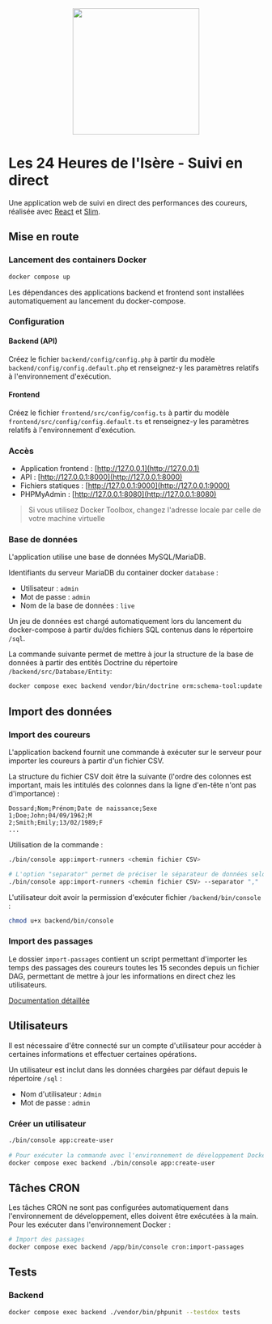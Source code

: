 <div align="center">
    <img src="https://www.24hisere.fr/data/images/logo/24hisere.svg" height="250">
</div>

# Les 24 Heures de l'Isère - Suivi en direct

Une application web de suivi en direct des performances des coureurs, réalisée avec [React](https://reactjs.org/) et [Slim](https://www.slimframework.com/).

## Mise en route

### Lancement des containers Docker

```sh
docker compose up
```

Les dépendances des applications backend et frontend sont installées automatiquement au lancement du docker-compose.

### Configuration

#### Backend (API)

Créez le fichier `backend/config/config.php` à partir du modèle `backend/config/config.default.php` et renseignez-y les paramètres relatifs à l'environnement d'exécution.

#### Frontend

Créez le fichier `frontend/src/config/config.ts` à partir du modèle `frontend/src/config/config.default.ts` et renseignez-y les paramètres relatifs à l'environnement d'exécution.

### Accès

- Application frontend : [http://127.0.0.1](http://127.0.0.1)
- API : [http://127.0.0.1:8000](http://127.0.0.1:8000)
- Fichiers statiques : [http://127.0.0.1:9000](http://127.0.0.1:9000)
- PHPMyAdmin : [http://127.0.0.1:8080](http://127.0.0.1:8080)

> Si vous utilisez Docker Toolbox, changez l'adresse locale par celle de votre machine virtuelle

### Base de données

L'application utilise une base de données MySQL/MariaDB.

Identifiants du serveur MariaDB du container docker `database` :
- Utilisateur : `admin`
- Mot de passe : `admin`
- Nom de la base de données : `live`

Un jeu de données est chargé automatiquement lors du lancement du docker-compose à partir du/des fichiers SQL contenus dans le répertoire `/sql`.

La commande suivante permet de mettre à jour la structure de la base de données à partir des entités Doctrine du répertoire `/backend/src/Database/Entity`:

```sh
docker compose exec backend vendor/bin/doctrine orm:schema-tool:update --dump-sql --force
```

## Import des données

### Import des coureurs

L'application backend fournit une commande à exécuter sur le serveur pour importer les coureurs à partir d'un fichier CSV.

La structure du fichier CSV doit être la suivante (l'ordre des colonnes est important, mais les intitulés des colonnes dans la ligne d'en-tête n'ont pas d'importance) : 

```csv
Dossard;Nom;Prénom;Date de naissance;Sexe
1;Doe;John;04/09/1962;M
2;Smith;Emily;13/02/1989;F
...
```

Utilisation de la commande : 

```sh 
./bin/console app:import-runners <chemin fichier CSV>

# L'option "separator" permet de préciser le séparateur de données selon le format du fichier CSV
./bin/console app:import-runners <chemin fichier CSV> --separator ","
```

L'utilisateur doit avoir la permission d'exécuter fichier `/backend/bin/console` : 

```sh
chmod u+x backend/bin/console
```

### Import des passages

Le dossier `import-passages` contient un script permettant d'importer les temps des passages des coureurs toutes les 15 secondes depuis un fichier DAG, permettant de mettre à jour les informations en direct chez les utilisateurs.

[Documentation détaillée](import-passages/README.md)

## Utilisateurs

Il est nécessaire d'être connecté sur un compte d'utilisateur pour accéder à certaines informations et effectuer certaines opérations.

Un utilisateur est inclut dans les données chargées par défaut depuis le répertoire `/sql` :

- Nom d'utilisateur : `Admin`
- Mot de passe : `admin`

### Créer un utilisateur

```sh
./bin/console app:create-user
 
# Pour exécuter la commande avec l'environnement de développement Docker Compose :
docker compose exec backend ./bin/console app:create-user
```

## Tâches CRON

Les tâches CRON ne sont pas configurées automatiquement dans l'environnement de développement, elles doivent être exécutées à la main. Pour les exécuter dans l'environnement Docker :

```sh
# Import des passages
docker compose exec backend /app/bin/console cron:import-passages
```

## Tests

### Backend

```sh 
docker compose exec backend ./vendor/bin/phpunit --testdox tests
```
